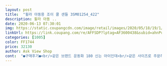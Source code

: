 ```yaml
---
layout: post 
title:  "휠라 아동용 조이 쿨 샌들 3SM01254_422" 
description: 휠라 아동 ..
date: 2020-06-13 07:30:01 
img: https://static.coupangcdn.com/image/retail/images/2020/05/18/19/1/49ae1140-d756-44de-a485-b4583ba8ca11.jpg 
linkUrl: https://link.coupang.com/re/AFFSDP?lptag=AF3600438&subid=ahnPublicAsk&pageKey=1606922256&itemId=2744532177&vendorItemId=70719981551&traceid=V0-113-d6c4a0cc33c77f7a 
categories: [1005] 
color: FF1744 
price: 32130 
author: Ask View Shop 
cont:  "●구매후기●<br/>같은 브랜드 운동화 180 신는 아이인데<br/>같은 사이즈로 주문하니 크네요.<br/>.<br/>(착화 사진은 교환전)<br/>다만 몰랐는데 교환하고 보니 발바닥부분에 돌기?같은게 있어서<br/>뒤가 너무 남아서 170으로 교환신청했더니 잘 맞아요.<br/><br/>신발은 가볍고 예뻐요.<br/><br/>신발은 넉넉하니 좋은데  꼭 양말을 신고 신어야함.<br/>.<br/><br/>아프다고 하여 가위로 전부 잘라줬네요.<br/>.<br/>;;<br/>같은 브랜드 운동화 180 신는 아이인데<br/>같은 사이즈로 주문하니 크네요.<br/>.<br/>(착화 사진은 교환전)<br/>다만 몰랐는데 교환하고 보니 발바닥부분에 돌기?같은게 있어서<br/>뒤가 너무 남아서 170으로 교환신청했더니 잘 맞아요.<br/><br/>신발은 가볍고 예뻐요.<br/><br/>신발은 넉넉하니 좋은데  꼭 양말을 신고 신어야함.<br/>.<br/><br/>아프다고 하여 가위로 전부 잘라줬네요.<br/>.<br/>;;<br/>" 
---
```

